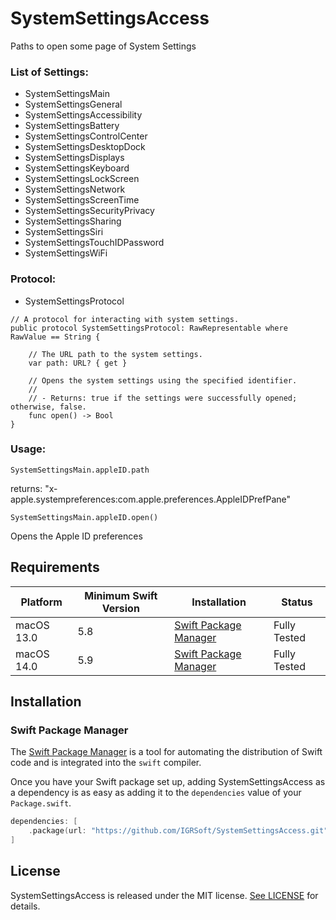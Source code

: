 # SystemSettingsAccess
Paths to open some page of System Settings

### List of Settings:
- SystemSettingsMain
- SystemSettingsGeneral
- SystemSettingsAccessibility
- SystemSettingsBattery
- SystemSettingsControlCenter
- SystemSettingsDesktopDock
- SystemSettingsDisplays
- SystemSettingsKeyboard
- SystemSettingsLockScreen
- SystemSettingsNetwork
- SystemSettingsScreenTime
- SystemSettingsSecurityPrivacy
- SystemSettingsSharing
- SystemSettingsSiri
- SystemSettingsTouchIDPassword
- SystemSettingsWiFi

### Protocol:
- SystemSettingsProtocol

```
// A protocol for interacting with system settings.
public protocol SystemSettingsProtocol: RawRepresentable where RawValue == String {
    
    // The URL path to the system settings.
    var path: URL? { get }
    
    // Opens the system settings using the specified identifier.
    //
    // - Returns: true if the settings were successfully opened; otherwise, false.
    func open() -> Bool
}
```

### Usage:

```
SystemSettingsMain.appleID.path
```
returns: "x-apple.systempreferences:com.apple.preferences.AppleIDPrefPane"

```
SystemSettingsMain.appleID.open()
```
Opens the Apple ID preferences

## Requirements

| Platform              | Minimum Swift Version | Installation          | Status                |
| --------------------- | --------------------- | --------------------- | --------------------- |
| macOS 13.0 | 5.8 | [Swift Package Manager](#swift-package-manager) | Fully Tested             |
| macOS 14.0 | 5.9 | [Swift Package Manager](#swift-package-manager) | Fully Tested             |

## Installation

### Swift Package Manager

The [Swift Package Manager](https://swift.org/package-manager/) is a tool for automating the distribution of Swift code and is integrated into the `swift` compiler.

Once you have your Swift package set up, adding SystemSettingsAccess as a dependency is as easy as adding it to the `dependencies` value of your `Package.swift`.

```swift
dependencies: [
    .package(url: "https://github.com/IGRSoft/SystemSettingsAccess.git", .upToNextMajor(from: "1.0.0"))
]
```

## License

SystemSettingsAccess is released under the MIT license. [See LICENSE](https://github.com/IGRSoft/SystemSettingsAccess/blob/master/LICENSE) for details.
